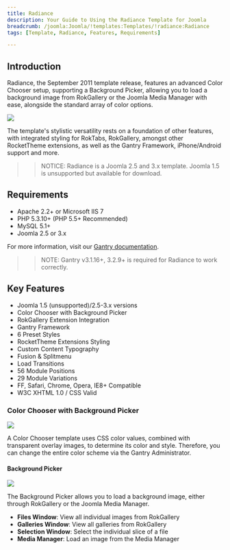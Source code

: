 ```yaml
---
title: Radiance
description: Your Guide to Using the Radiance Template for Joomla
breadcrumb: /joomla:Joomla/!templates:Templates/!radiance:Radiance
tags: [Template, Radiance, Features, Requirements]

---
```


Introduction
-----

Radiance, the September 2011 template release, features an advanced Color Chooser setup, supporting a Background Picker, allowing you to load a background image from RokGallery or the Joomla Media Manager with ease, alongside the standard array of color options. 

![][theme]

The template's stylistic versatility rests on a foundation of other features, with integrated styling for RokTabs, RokGallery, amongst other RocketTheme extensions, as well as the Gantry Framework, iPhone/Android support and more.

>> NOTICE: Radiance is a Joomla 2.5 and 3.x template. Joomla 1.5 is unsupported but available for download.

Requirements
-----

* Apache 2.2+ or Microsoft IIS 7
* PHP 5.3.10+ (PHP 5.5+ Recommended)
* MySQL 5.1+
* Joomla 2.5 or 3.x

For more information, visit our [Gantry documentation][gantry].

>> NOTE: Gantry v3.1.16+, 3.2.9+ is required for Radiance to work correctly.

Key Features
-----

* Joomla 1.5 (unsupported)/2.5-3.x versions
* Color Chooser with Background Picker
* RokGallery Extension Integration
* Gantry Framework
* 6 Preset Styles
* RocketTheme Extensions Styling
* Custom Content Typography
* Fusion & Splitmenu
* Load Transitions
* 56 Module Positions
* 29 Module Variations
* FF, Safari, Chrome, Opera, IE8+ Compatible
* W3C XHTML 1.0 / CSS Valid

### Color Chooser with Background Picker

![][color]

A Color Chooser template uses CSS color values, combined with transparent overlay images, to determine its color and style. Therefore, you can change the entire color scheme via the Gantry Administrator.

#### Background Picker

![][picker]

The Background Picker allows you to load a background image, either through RokGallery or the Joomla Media Manager.

* **Files Window**: View all individual images from RokGallery
* **Galleries Window**: View all galleries from RokGallery
* **Selection Window**: Select the individual slice of a file
* **Media Manager**: Load an image from the Media Manager

[gantry]: http://gantry.org
[theme]: assets/radiance.jpeg
[color]: assets/color.jpg
[picker]: assets/picker.jpg